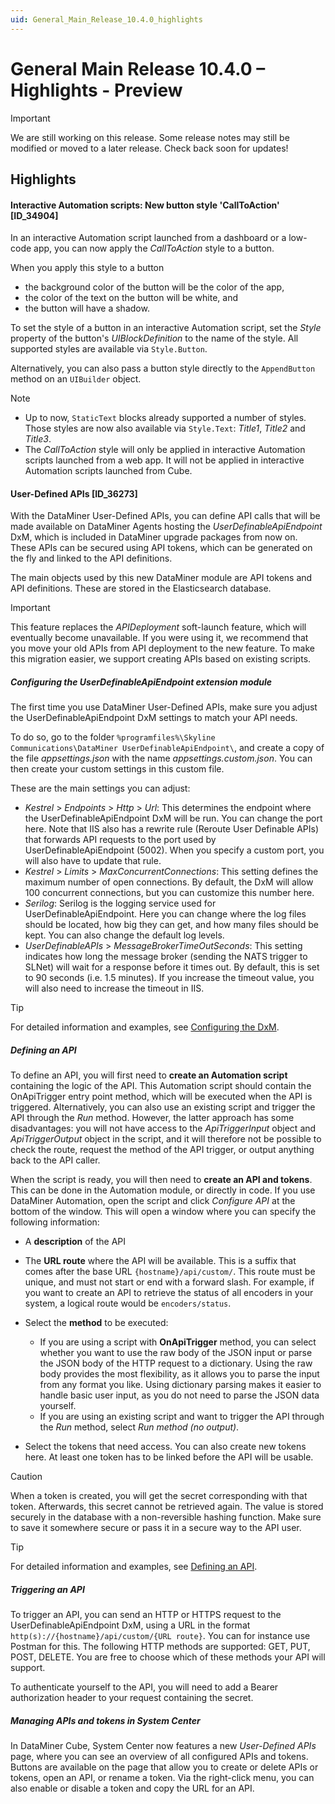 ```yaml
---
uid: General_Main_Release_10.4.0_highlights
---
```


# General Main Release 10.4.0 – Highlights - Preview

> [!IMPORTANT]
> We are still working on this release. Some release notes may still be modified or moved to a later release. Check back soon for updates!

## Highlights

#### Interactive Automation scripts: New button style 'CallToAction' [ID_34904]

<!-- MR 10.4.0 - FR 10.3.1 -->

In an interactive Automation script launched from a dashboard or a low-code app, you can now apply the *CallToAction* style to a button.

When you apply this style to a button

- the background color of the button will be the color of the app,
- the color of the text on the button will be white, and
- the button will have a shadow.

To set the style of a button in an interactive Automation script, set the *Style* property of the button's *UIBlockDefinition* to the name of the style. All supported styles are available via `Style.Button`.

Alternatively, you can also pass a button style directly to the `AppendButton` method on an `UIBuilder` object.

> [!NOTE]
>
> - Up to now, `StaticText` blocks already supported a number of styles. Those styles are now also available via `Style.Text`: *Title1*, *Title2* and *Title3*.
> - The *CallToAction* style will only be applied in interactive Automation scripts launched from a web app. It will not be applied in interactive Automation scripts launched from Cube.

#### User-Defined APIs [ID_36273]

With the DataMiner User-Defined APIs, you can define API calls that will be made available on DataMiner Agents hosting the *UserDefinableApiEndpoint* DxM, which is included in DataMiner upgrade packages from now on. These APIs can be secured using API tokens, which can be generated on the fly and linked to the API definitions.

The main objects used by this new DataMiner module are API tokens and API definitions. These are stored in the Elasticsearch database.

> [!IMPORTANT]
> This feature replaces the *APIDeployment* soft-launch feature, which will eventually become unavailable. If you were using it, we recommend that you move your old APIs from API deployment to the new feature. To make this migration easier, we support creating APIs based on existing scripts.

##### Configuring the UserDefinableApiEndpoint extension module

The first time you use DataMiner User-Defined APIs, make sure you adjust the UserDefinableApiEndpoint DxM settings to match your API needs.

To do so, go to the folder `%programfiles%\Skyline Communications\DataMiner UserDefinableApiEndpoint\`, and create a copy of the file *appsettings.json* with the name *appsettings.custom.json*. You can then create your custom settings in this custom file.

These are the main settings you can adjust:

- *Kestrel* > *Endpoints* > *Http* > *Url*: This determines the endpoint where the UserDefinableApiEndpoint DxM will be run. You can change the port here. Note that IIS also has a rewrite rule (Reroute User Definable APIs) that forwards API requests to the port used by UserDefinableApiEndpoint (5002). When you specify a custom port, you will also have to update that rule.
- *Kestrel* > *Limits* > *MaxConcurrentConnections*: This setting defines the maximum number of open connections. By default, the DxM will allow 100 concurrent connections, but you can customize this number here.
- *Serilog*: Serilog is the logging service used for UserDefinableApiEndpoint. Here you can change where the log files should be located, how big they can get, and how many files should be kept. You can also change the default log levels.
- *UserDefinableAPIs* > *MessageBrokerTimeOutSeconds*: This setting indicates how long the message broker (sending the NATS trigger to SLNet) will wait for a response before it times out. By default, this is set to 90 seconds (i.e. 1.5 minutes). If you increase the timeout value, you will also need to increase the timeout in IIS.

> [!TIP]
> For detailed information and examples, see [Configuring the DxM](xref:UD_APIs_UserDefinableApiEndpoint#configuring-the-dxm).

##### Defining an API

To define an API, you will first need to **create an Automation script** containing the logic of the API. This Automation script should contain the OnApiTrigger entry point method, which will be executed when the API is triggered. Alternatively, you can also use an existing script and trigger the API through the *Run* method. However, the latter approach has some disadvantages: you will not have access to the *ApiTriggerInput* object and *ApiTriggerOutput* object in the script, and it will therefore not be possible to check the route, request the method of the API trigger, or output anything back to the API caller.

When the script is ready, you will then need to **create an API and tokens**. This can be done in the Automation module, or directly in code. If you use DataMiner Automation, open the script and click *Configure API* at the bottom of the window. This will open a window where you can specify the following information:

- A **description** of the API
- The **URL route** where the API will be available. This is a suffix that comes after the base URL `{hostname}/api/custom/`. This route must be unique, and must not start or end with a forward slash. For example, if you want to create an API to retrieve the status of all encoders in your system, a logical route would be `encoders/status`.
- Select the **method** to be executed:

  - If you are using a script with **OnApiTrigger** method, you can select whether you want to use the raw body of the JSON input or parse the JSON body of the HTTP request to a dictionary. Using the raw body provides the most flexibility, as it allows you to parse the input from any format you like. Using dictionary parsing makes it easier to handle basic user input, as you do not need to parse the JSON data yourself.
  - If you are using an existing script and want to trigger the API through the *Run* method, select *Run method (no output)*.

- Select the tokens that need access. You can also create new tokens here. At least one token has to be linked before the API will be usable.

> [!CAUTION]
> When a token is created, you will get the secret corresponding with that token. Afterwards, this secret cannot be retrieved again. The value is stored securely in the database with a non-reversible hashing function. Make sure to save it somewhere secure or pass it in a secure way to the API user.

> [!TIP]
> For detailed information and examples, see [Defining an API](xref:UD_APIs_Define_New_API).

##### Triggering an API

To trigger an API, you can send an HTTP or HTTPS request to the UserDefinableApiEndpoint DxM, using a URL in the format `http(s)://{hostname}/api/custom/{URL route}`. You can for instance use Postman for this. The following HTTP methods are supported: GET, PUT, POST, DELETE. You are free to choose which of these methods your API will support.

To authenticate yourself to the API, you will need to add a Bearer authorization header to your request containing the secret.

##### Managing APIs and tokens in System Center

In DataMiner Cube, System Center now features a new *User-Defined APIs* page, where you can see an overview of all configured APIs and tokens. Buttons are available on the page that allow you to create or delete APIs or tokens, open an API, or rename a token. Via the right-click menu, you can also enable or disable a token and copy the URL for an API.
